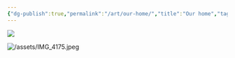 ```yaml
---
{"dg-publish":true,"permalink":"/art/our-home/","title":"Our home","tags":["watercolour","art"],"created":"2023-10-31T21:50:19.591+08:00","updated":"2023-11-01T13:34:24.892+08:00"}
---
```



![](/img/user/assets/D7648E91-85C2-4373-AAE5-8FF534C0FF8E.jpeg)

![/assets/IMG_4175.jpeg](/img/user/assets/IMG_4175.jpeg)


